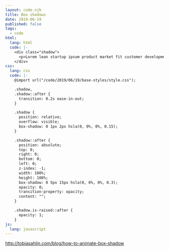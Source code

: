 ```yaml
---
layout: code.njk
title: Box shadows 
date: 2019-06-19
published: false
tags:
  - code
html:
  lang: html
  code: |-
    <div class="shadow">
      <p>Lorem lean startup ipsum product market fit customer development acquihire technical cofounder.</p>
    </div>
css:
  lang: css
  code: |-
    @import url("/code/2019/06/19/base-styles/style.css");

    .shadow,
    .shadow::after {
      transition: 0.2s ease-in-out;
    }

    .shadow {
      position: relative;
      overflow: visible;
      box-shadow: 0 1px 2px hsla(0, 0%, 0%, 0.15);
    }

    .shadow::after {
      position: absolute;
      top: 0;
      right: 0;
      bottom: 0;
      left: 0;
      z-index: -1;
      width: 100%;
      height: 100%;
      box-shadow: 0 5px 15px hsla(0, 0%, 0%, 0.3);
      opacity: 0;
      transition-property: opacity;
      content: "";
    }

    .shadow.is-raised::after {
      opacity: 1;
    }
js:
  lang: javascript
---
```


http://tobiasahlin.com/blog/how-to-animate-box-shadow
